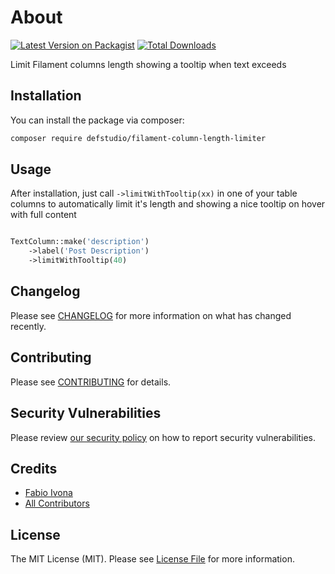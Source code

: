 # About

[![Latest Version on Packagist](https://img.shields.io/packagist/v/defstudio/filament-column-length-limiter.svg?style=flat-square)](https://packagist.org/packages/defstudio/filament-column-length-limiter)
[![Total Downloads](https://img.shields.io/packagist/dt/defstudio/filament-column-length-limiter.svg?style=flat-square)](https://packagist.org/packages/defstudio/filament-column-length-limiter)



Limit Filament columns length showing a tooltip when text exceeds

## Installation

You can install the package via composer:

```bash
composer require defstudio/filament-column-length-limiter
```

## Usage

After installation, just call `->limitWithTooltip(xx)` in one of your table columns to automatically limit it's length and showing a nice tooltip on hover with full content

```php

TextColumn::make('description')
    ->label('Post Description')
    ->limitWithTooltip(40)
```


## Changelog

Please see [CHANGELOG](CHANGELOG.md) for more information on what has changed recently.

## Contributing

Please see [CONTRIBUTING](.github/CONTRIBUTING.md) for details.

## Security Vulnerabilities

Please review [our security policy](../../security/policy) on how to report security vulnerabilities.

## Credits

- [Fabio Ivona](https://github.com/defstudio)
- [All Contributors](../../contributors)

## License

The MIT License (MIT). Please see [License File](LICENSE.md) for more information.
